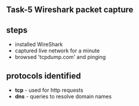 ## Task-5 Wireshark packet capture

## steps
- installed WireShark
- captured live network for a minute
- browsed 'tcpdump.com' and pinging

## protocols identified
- **tcp** - used for http requests
- **dns** - queries to resolve domain names
